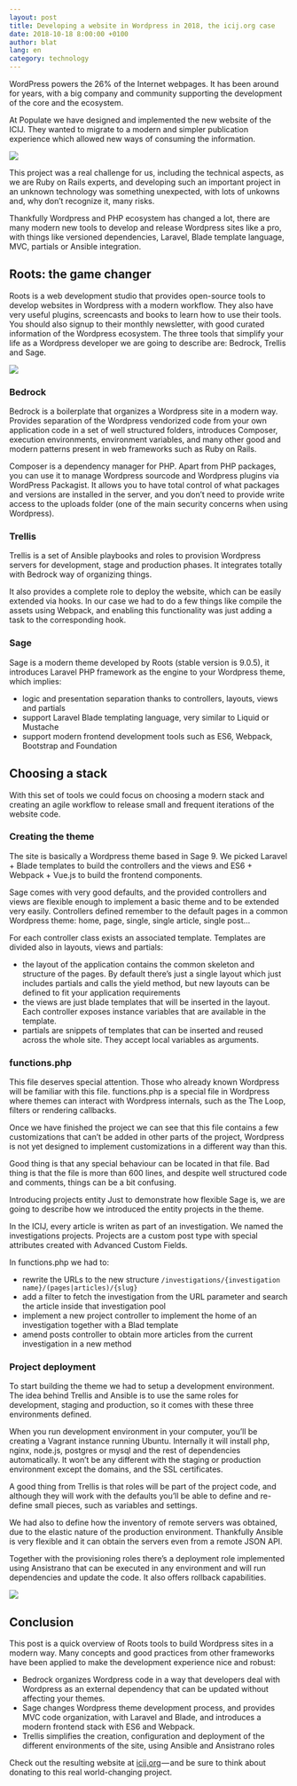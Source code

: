```yaml
---
layout: post
title: Developing a website in Wordpress in 2018, the icij.org case
date: 2018-10-18 8:00:00 +0100
author: blat
lang: en
category: technology
---
```


WordPress powers the 26% of the Internet webpages. It has been around for years, with a big company and community supporting the development of the core and the ecosystem.

At Populate we have designed and implemented the new website of the ICIJ. They wanted to migrate to a modern and simpler publication experience which allowed new ways of consuming the information.

<img src="{% asset_path '/assets/img/posts/181018-icij-01.png' %}" />

This project was a real challenge for us, including the technical aspects, as we are Ruby on Rails experts, and developing such an important project in an unknown technology was something unexpected, with lots of unkowns and, why don’t recognize it, many risks.

Thankfully Wordpress and PHP ecosystem has changed a lot, there are many modern new tools to develop and release Wordpress sites like a pro, with things like versioned dependencies, Laravel, Blade template language, MVC, partials or Ansible integration.

## Roots: the game changer
Roots is a web development studio that provides open-source tools to develop websites in Wordpress with a modern workflow. They also have very useful plugins, screencasts and books to learn how to use their tools. You should also signup to their monthly newsletter, with good curated information of the Wordpress ecosystem. The three tools that simplify your life as a Wordpress developer we are going to describe are: Bedrock, Trellis and Sage.

<img src="{% asset_path '/assets/img/posts/181018-icij-02.png' %}" />

### Bedrock
Bedrock is a boilerplate that organizes a Wordpress site in a modern way. Provides separation of the Wordpress vendorized code from your own application code in a set of well structured folders, introduces Composer, execution environments, environment variables, and many other good and modern patterns present in web frameworks such as Ruby on Rails.

Composer is a dependency manager for PHP. Apart from PHP packages, you can use it to manage Wordpress sourcode and Wordpress plugins via WordPress Packagist. It allows you to have total control of what packages and versions are installed in the server, and you don’t need to provide write access to the uploads folder (one of the main security concerns when using Wordpress).

### Trellis
Trellis is a set of Ansible playbooks and roles to provision Wordpress servers for development, stage and production phases. It integrates totally with Bedrock way of organizing things.

It also provides a complete role to deploy the website, which can be easily extended via hooks. In our case we had to do a few things like compile the assets using Webpack, and enabling this functionality was just adding a task to the corresponding hook.

### Sage
Sage is a modern theme developed by Roots (stable version is 9.0.5), it introduces Laravel PHP framework as the engine to your Wordpress theme, which implies:

- logic and presentation separation thanks to controllers, layouts, views and partials
- support Laravel Blade templating language, very similar to Liquid or Mustache
- support modern frontend development tools such as ES6, Webpack, Bootstrap and Foundation

## Choosing a stack
With this set of tools we could focus on choosing a modern stack and creating an agile workflow to release small and frequent iterations of the website code.

### Creating the theme
The site is basically a Wordpress theme based in Sage 9. We picked Laravel + Blade templates to build the controllers and the views and ES6 + Webpack + Vue.js to build the frontend components.

Sage comes with very good defaults, and the provided controllers and views are flexible enough to implement a basic theme and to be extended very easily. Controllers defined remember to the default pages in a common Wordpress theme: home, page, single, single article, single post…

For each controller class exists an associated template. Templates are divided also in layouts, views and partials:

- the layout of the application contains the common skeleton and structure of the pages. By default there’s just a single layout which just includes partials and calls the yield method, but new layouts can be defined to fit your application requirements
- the views are just blade templates that will be inserted in the layout. Each controller exposes instance variables that are available in the template.
- partials are snippets of templates that can be inserted and reused across the whole site. They accept local variables as arguments.


### functions.php
This file deserves special attention. Those who already known Wordpress will be familiar with this file. functions.php is a special file in Wordpress where themes can interact with Wordpress internals, such as the The Loop, filters or rendering callbacks.

Once we have finished the project we can see that this file contains a few customizations that can’t be added in other parts of the project, Wordpress is not yet designed to implement customizations in a different way than this.

Good thing is that any special behaviour can be located in that file. Bad thing is that the file is more than 600 lines, and despite well structured code and comments, things can be a bit confusing.

Introducing projects entity
Just to demonstrate how flexible Sage is, we are going to describe how we introduced the entity projects in the theme.

In the ICIJ, every article is writen as part of an investigation. We named the investigations projects. Projects are a custom post type with special attributes created with Advanced Custom Fields.

In functions.php we had to:

- rewrite the URLs to the new structure <code>/investigations/{investigation name}/(pages|articles)/{slug}</code>
- add a filter to fetch the investigation from the URL parameter and search the article inside that investigation pool
- implement a new project controller to implement the home of an investigation together with a Blad template
- amend posts controller to obtain more articles from the current investigation in a new method

### Project deployment
To start building the theme we had to setup a development environment. The idea behind Trellis and Ansible is to use the same roles for development, staging and production, so it comes with these three environments defined.

When you run development environment in your computer, you’ll be creating a Vagrant instance running Ubuntu. Internally it will install php, nginx, node.js, postgres or mysql and the rest of dependencies automatically. It won’t be any different with the staging or production environment except the domains, and the SSL certificates.

A good thing from Trellis is that roles will be part of the project code, and although they will work with the defaults you’ll be able to define and re-define small pieces, such as variables and settings.

We had also to define how the inventory of remote servers was obtained, due to the elastic nature of the production environment. Thankfully Ansible is very flexible and it can obtain the servers even from a remote JSON API.

Together with the provisioning roles there’s a deployment role implemented using Ansistrano that can be executed in any environment and will run dependencies and update the code. It also offers rollback capabilities.


<img src="{% asset_path '/assets/img/posts/181018-icij-03.png' %}" />

## Conclusion
This post is a quick overview of Roots tools to build Wordpress sites in a modern way. Many concepts and good practices from other frameworks have been applied to make the development experience nice and robust:

- Bedrock organizes Wordpress code in a way that developers deal with Wordpress as an external dependency that can be updated without affecting your themes.
- Sage changes Wordpress theme development process, and provides MVC code organization, with Laravel and Blade, and introduces a modern frontend stack with ES6 and Webpack.
- Trellis simplifies the creation, configuration and deployment of the different environments of the site, using Ansible and Ansistrano roles

Check out the resulting website at [icij.org](http://icij.org) — and be sure to think about donating to this real world-changing project.
